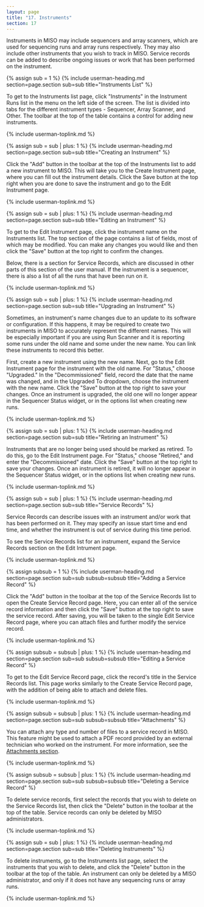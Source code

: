 ```yaml
---
layout: page
title: "17. Instruments"
section: 17
---
```


Instruments in MISO may include sequencers and array scanners, which are used for sequencing runs and array runs
respectively. They may also include other instruments that you wish to track in MISO. Service records can be added to
describe ongoing issues or work that has been performed on the instrument.



{% assign sub = 1 %}
{% include userman-heading.md section=page.section sub=sub title="Instruments List" %}

To get to the Instruments list page, click "Instruments" in the Instrument Runs list in the menu on the left side of
the screen. The list is divided into tabs for the different instrument types - Sequencer, Array Scanner, and Other. The
toolbar at the top of the table contains a control for adding new instruments.

{% include userman-toplink.md %}



{% assign sub = sub | plus: 1 %}
{% include userman-heading.md section=page.section sub=sub title="Creating an Instrument" %}

Click the "Add" button in the toolbar at the top of the Instruments list to add a new instrument to MISO. This will
take you to the Create Instrument page, where you can fill out the instrument details. Click the Save button at the top
right when you are done to save the instrument and go to the Edit Instrument page.

{% include userman-toplink.md %}



{% assign sub = sub | plus: 1 %}
{% include userman-heading.md section=page.section sub=sub title="Editing an Instrument" %}

To get to the Edit Instrument page, click the instrument name on the Instruments list. The top section of the page
contains a list of fields, most of which may be modified. You can make any changes you would like and then click the
"Save" button at the top right to confirm the changes.

Below, there is a section for Service Records, which are discussed in other parts of this section of the user manual.
If the instrument is a sequencer, there is also a list of all the runs that have been run on it.

{% include userman-toplink.md %}



{% assign sub = sub | plus: 1 %}
{% include userman-heading.md section=page.section sub=sub title="Upgrading an Instrument" %}

Sometimes, an instrument's name changes due to an update to its software or configuration. If this happens, it may be
required to create two instruments in MISO to accurately represent the different names. This will be especially
important if you are using Run Scanner and it is reporting some runs under the old name and some under the new name.
You can link these instruments to record this better.

First, create a new instrument using the new name. Next, go to the Edit Instrument page for the instrument with the old
name. For "Status," choose "Upgraded." In the "Decommissioned" field, record the date that the name was changed, and in
the Upgraded To dropdown, choose the instrument with the new name. Click the "Save" button at the top right to save
your changes. Once an instrument is upgraded, the old one will no longer appear in the Sequencer Status widget, or in
the options list when creating new runs.

{% include userman-toplink.md %}



{% assign sub = sub | plus: 1 %}
{% include userman-heading.md section=page.section sub=sub title="Retiring an Instrument" %}

Instruments that are no longer being used should be marked as retired. To do this, go to the Edit Instrument page. For
"Status," choose "Retired," and enter the "Decommissioned" date. Click the "Save" button at the top right to save your
changes. Once an instrument is retired, it will no longer appear in the Sequencer Status widget, or in the options list
when creating new runs.

{% include userman-toplink.md %}



{% assign sub = sub | plus: 1 %}
{% include userman-heading.md section=page.section sub=sub title="Service Records" %}

Service Records can describe issues with an instrument and/or work that has been performed on it. They may specify an
issue start time and end time, and whether the instrument is out of service during this time period.

To see the Service Records list for an instrument, expand the Service Records section on the Edit Intrument page.

{% include userman-toplink.md %}



{% assign subsub = 1 %}
{% include userman-heading.md section=page.section sub=sub subsub=subsub title="Adding a Service Record" %}

Click the "Add" button in the toolbar at the top of the Service Records list to open the Create Service Record page.
Here, you can enter all of the service record information and then click the "Save" button at the top right to save the
service record. After saving, you will be taken to the single Edit Service Record page, where you can attach files and
further modify the service record.

{% include userman-toplink.md %}



{% assign subsub = subsub | plus: 1 %}
{% include userman-heading.md section=page.section sub=sub subsub=subsub title="Editing a Service Record" %}

To get to the Edit Service Record page, click the record's title in the Service Records list. This page works similarly
to the Create Service Record page, with the addition of being able to attach and delete files.

{% include userman-toplink.md %}



{% assign subsub = subsub | plus: 1 %}
{% include userman-heading.md section=page.section sub=sub subsub=subsub title="Attachments" %}

You can attach any type and number of files to a service record in MISO. This feature might be used to attach a PDF
record provided by an external technician who worked on the instrument. For more information, see the
[Attachments section](attachments.html).

{% include userman-toplink.md %}



{% assign subsub = subsub | plus: 1 %}
{% include userman-heading.md section=page.section sub=sub subsub=subsub title="Deleting a Service Record" %}

To delete service records, first select the records that you wish to delete on the Service Records list, then click the
"Delete" button in the toolbar at the top of the table. Service records can only be deleted by MISO administrators.

{% include userman-toplink.md %}



{% assign sub = sub | plus: 1 %}
{% include userman-heading.md section=page.section sub=sub title="Deleting Instruments" %}

To delete instruments, go to the Instruments list page, select the instruments that you wish to delete, and click the
"Delete" button in the toolbar at the top of the table. An instrument can only be deleted by a MISO administrator, and
only if it does not have any sequencing runs or array runs.

{% include userman-toplink.md %}


